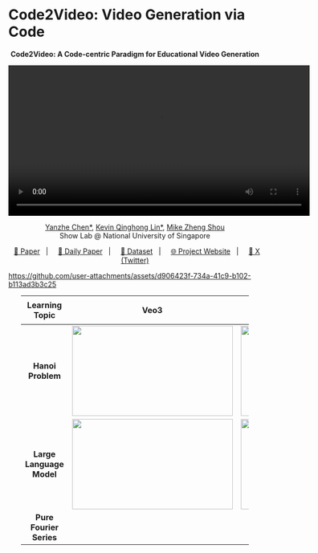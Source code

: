
# Code2Video: Video Generation via Code



<p align="center">
  <b>Code2Video: A Code-centric Paradigm for Educational Video Generation</b>
</p>
<video src="assets/video.mp4" width="600" controls>
  Your browser does not support the video tag.
</video>






<p align="center">
  <a href="https://scholar.google.com.hk/citations?user=9lIMS-EAAAAJ&hl=zh-CN&oi=sra">Yanzhe Chen*</a>,
  <a href="https://qhlin.me/">Kevin Qinghong Lin*</a>,
  <a href="https://scholar.google.com/citations?user=h1-3lSoAAAAJ&hl=en">Mike Zheng Shou</a> <br>
  Show Lab @ National University of Singapore
</p>


<p align="center">
  <a href="https://arxiv.org/abs/2510.01174">📄 Paper</a> &nbsp; | &nbsp;
  <a href="https://huggingface.co/papers/2510.01174">🤗 Daily Paper</a> &nbsp; | &nbsp;
  <a href="https://huggingface.co/datasets/YanzheChen/MMMC">🤗 Dataset</a> &nbsp; | &nbsp;
  <a href="https://showlab.github.io/Code2Video/">🌐 Project Website</a> &nbsp; | &nbsp;
  <a href="https://x.com/KevinQHLin/status/1974199353695941114">💬 X (Twitter)</a>
</p>

https://github.com/user-attachments/assets/d906423f-734a-41c9-b102-b113ad3b3c25



<!-- <p align="center">
<table>
  <thead>
    <tr>
      <th style="text-align: center;">Learning Topic</th>
      <th style="text-align: center;">Veo3</th>
      <th style="text-align: center;">Wan2.2</th>
      <th style="text-align: center;">Code2Video (Ours)</th>
    </tr>
  </thead>
  <tbody>
    <tr>
      <td style="text-align: center; vertical-align: middle;"><strong>Hanoi Problem</strong></td>
      <td style="text-align: center;">
        <img src="assets/videos/veo/Hanoi.gif">
      </td>
      <td style="text-align: center;">
        <img src="assets/videos/wan/Hanoi.gif">
      </td>
      <td style="text-align: center;">
        <img src="assets/videos/code2video/Hanoi_4K_SpeedUp.gif">
      </td>
    </tr>
    <tr>
      <td style="text-align: center; vertical-align: middle;"><strong>Large Language Model</strong></td>
      <td style="text-align: center;">
        <img src="assets/videos/veo/LLM.gif">
      </td>
      <td style="text-align: center;">
        <img src="assets/videos/wan/LLM.gif">
      </td>
      <td style="text-align: center;">
        <img src="assets/videos/code2video/LLM_speed.gif">
      </td>
    </tr>
    <tr>
      <td style="text-align: center; vertical-align: middle;"><strong>Pure Fourier Series</strong></td>
      <td style="text-align: center;">
        <img src="assets/videos/veo/fourier.gif">
      </td>
      <td style="text-align: center;">
        <img src="assets/videos/wan/fourier.gif">
      </td>
      <td style="text-align: center;">
        <img src="assets/videos/code2video/fourier_speed.gif">
      </td>
    </tr>
    </tbody>
</table>
</p> -->

<p align="center">
<table style="width: 90%; border-collapse: collapse; text-align: center; margin: auto;">
  <thead>
    <tr>
      <th style="text-align: center; padding: 8px;">Learning Topic</th>
      <th style="text-align: center; padding: 8px;">Veo3</th>
      <th style="text-align: center; padding: 8px;">Wan2.2</th>
      <th style="text-align: center; padding: 8px;">Code2Video (Ours)</th>
    </tr>
  </thead>
  <tbody>
    <tr>
      <td style="text-align: center; vertical-align: middle; font-weight: bold;">Hanoi Problem</td>
      <td>
        <div style="width: 320px; aspect-ratio: 16 / 9; overflow: hidden; margin: auto;">
          <img src="assets/videos/veo/Hanoi.gif" style="width: 100%; height: 100%; object-fit: cover;">
        </div>
      </td>
      <td>
        <div style="width: 320px; aspect-ratio: 16 / 9; overflow: hidden; margin: auto;">
          <img src="assets/videos/wan/Hanoi.gif" style="width: 100%; height: 100%; object-fit: cover;">
        </div>
      </td>
      <td>
        <div style="width: 320px; aspect-ratio: 16 / 9; overflow: hidden; margin: auto;">
          <img src="assets/videos/code2video/Hanoi_4K_SpeedUp.gif" style="width: 100%; height: 100%; object-fit: cover;">
        </div>
      </td>
    </tr>
    <tr>
      <td style="text-align: center; vertical-align: middle; font-weight: bold;">Large Language Model</td>
      <td>
        <div style="width: 320px; aspect-ratio: 16 / 9; overflow: hidden; margin: auto;">
          <img src="assets/videos/veo/LLM.gif" style="width: 100%; height: 100%; object-fit: cover;">
        </div>
      </td>
      <td>
        <div style="width: 320px; aspect-ratio: 16 / 9; overflow: hidden; margin: auto;">
          <img src="assets/videos/wan/LLM.gif" style="width: 100%; height: 100%; object-fit: cover;">
        </div>
      </td>
      <td>
        <div style="width: 320px; aspect-ratio: 16 / 9; overflow: hidden; margin: auto;">
          <img src="assets/videos/code2video/LLM_speed.gif" style="width: 100%; height: 100%; object-fit: cover;">
        </div>
      </td>
    </tr>
    <tr>
      <td style="text-align: center; vertical-align: middle; font-weight: bold;">Pure Fourier Series</td>
      <td>
        <div style="width: 320px; 